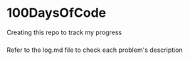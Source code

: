 # 100DaysOfCode
Creating this repo to track my progress

###
Refer to the log.md file to check each problem's description
